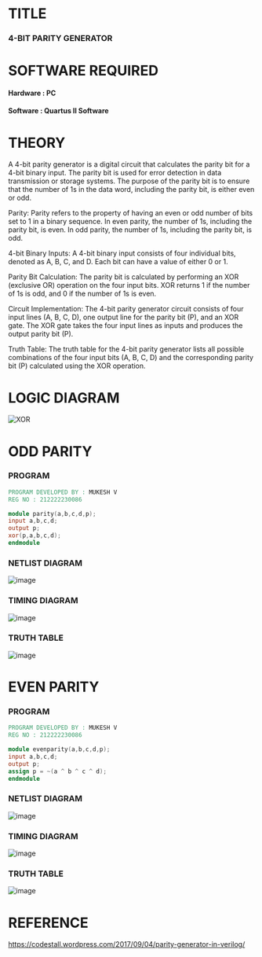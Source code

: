 # TITLE
### 4-BIT PARITY GENERATOR
# SOFTWARE REQUIRED
#### Hardware : PC
#### Software : Quartus II Software
# THEORY
A 4-bit parity generator is a digital circuit that calculates the parity bit for a 4-bit binary input. The parity bit is used for error detection in data transmission or storage systems. The purpose of the parity bit is to ensure that the number of 1s in the data word, including the parity bit, is either even or odd.

Parity: Parity refers to the property of having an even or odd number of bits set to 1 in a binary sequence. In even parity, the number of 1s, including the parity bit, is even. In odd parity, the number of 1s, including the parity bit, is odd.

4-bit Binary Inputs: A 4-bit binary input consists of four individual bits, denoted as A, B, C, and D. Each bit can have a value of either 0 or 1.

Parity Bit Calculation: The parity bit is calculated by performing an XOR (exclusive OR) operation on the four input bits. XOR returns 1 if the number of 1s is odd, and 0 if the number of 1s is even.

Circuit Implementation: The 4-bit parity generator circuit consists of four input lines (A, B, C, D), one output line for the parity bit (P), and an XOR gate. The XOR gate takes the four input lines as inputs and produces the output parity bit (P).

Truth Table: The truth table for the 4-bit parity generator lists all possible combinations of the four input bits (A, B, C, D) and the corresponding parity bit (P) calculated using the XOR operation.

# LOGIC DIAGRAM
![XOR](https://github.com/MukeshVelmurugan/Simulation-project--Digital-Electronics/assets/118707363/175c70c0-8d8b-4683-a1ba-d07229ecf619)

# ODD PARITY
### PROGRAM
``` VERILOG
PROGRAM DEVELOPED BY : MUKESH V
REG NO : 212222230086

module parity(a,b,c,d,p);
input a,b,c,d;
output p;
xor(p,a,b,c,d);
endmodule
```
### NETLIST DIAGRAM
![image](https://github.com/MukeshVelmurugan/Simulation-project--Digital-Electronics/assets/118707363/103bb11e-3c50-4c2f-bf2a-25f68600c8b7)


### TIMING DIAGRAM
![image](https://github.com/MukeshVelmurugan/Simulation-project--Digital-Electronics/assets/118707363/0be6f09f-6ec2-40c2-b880-c1c95521f990)

### TRUTH TABLE
![image](https://github.com/MukeshVelmurugan/Simulation-project--Digital-Electronics/assets/118707363/45306121-ab7d-4400-b597-825612310d9e)

# EVEN PARITY
### PROGRAM
``` VERILOG
PROGRAM DEVELOPED BY : MUKESH V
REG NO : 212222230086

module evenparity(a,b,c,d,p);
input a,b,c,d;
output p;
assign p = ~(a ^ b ^ c ^ d);
endmodule
```
### NETLIST DIAGRAM
![image](https://github.com/MukeshVelmurugan/Simulation-project--Digital-Electronics/assets/118707363/2a43ec88-7c73-4c13-81b5-7efcc40d9a37)


### TIMING DIAGRAM
![image](https://github.com/MukeshVelmurugan/Simulation-project--Digital-Electronics/assets/118707363/d0b1f516-d557-4bfa-a499-693a5ffa3b39)

### TRUTH TABLE
![image](https://github.com/MukeshVelmurugan/Simulation-project--Digital-Electronics/assets/118707363/302e5337-b827-4d61-86c5-5e63ae039fe6)

# REFERENCE
https://codestall.wordpress.com/2017/09/04/parity-generator-in-verilog/
